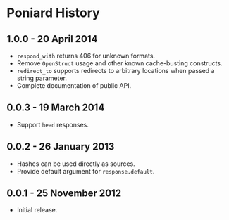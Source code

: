 # Poniard History

## 1.0.0 - 20 April 2014

* `respond_with` returns 406 for unknown formats.
* Remove `OpenStruct` usage and other known cache-busting constructs.
* `redirect_to` supports redirects to arbitrary locations when passed a string
  parameter.
* Complete documentation of public API.

## 0.0.3 - 19 March 2014

* Support `head` responses.

## 0.0.2 - 26 January 2013

* Hashes can be used directly as sources.
* Provide default argument for `response.default`.

## 0.0.1 - 25 November 2012

* Initial release.

